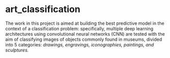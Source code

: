 # art_classification

The work in this project is aimed at building the best predictive model in the context of a classification problem: specifically, multiple deep learning architectures using convolutional neural networks (CNN) are tested with the aim of classifying images of objects commonly found in museums, divided into 5 categories: *drawings, engravings, iconographies, paintings, and sculptures.*
